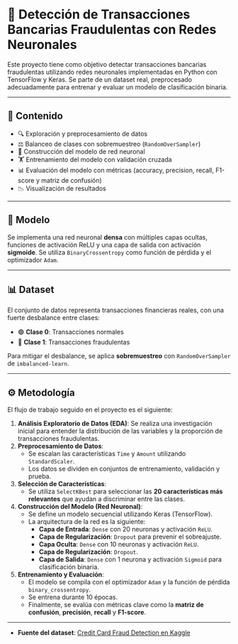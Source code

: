# 🧠 Detección de Transacciones Bancarias Fraudulentas con Redes Neuronales

Este proyecto tiene como objetivo detectar transacciones bancarias fraudulentas utilizando redes neuronales implementadas en Python con TensorFlow y Keras. Se parte de un dataset real, preprocesado adecuadamente para entrenar y evaluar un modelo de clasificación binaria.

---

## 📁 Contenido

- 🔍 Exploración y preprocesamiento de datos  
- ⚖️ Balanceo de clases con sobremuestreo (`RandomOverSampler`)  
- 🧠 Construcción del modelo de red neuronal  
- 🏋️ Entrenamiento del modelo con validación cruzada  
- 📊 Evaluación del modelo con métricas (accuracy, precision, recall, F1-score y matriz de confusión)  
- 📉 Visualización de resultados  

---

## 🧠 Modelo

Se implementa una red neuronal **densa** con múltiples capas ocultas, funciones de activación ReLU y una capa de salida con activación **sigmoide**. Se utiliza `BinaryCrossentropy` como función de pérdida y el optimizador `Adam`.

---

## 📊 Dataset

El conjunto de datos representa transacciones financieras reales, con una fuerte desbalance entre clases:

- 🟢 **Clase 0**: Transacciones normales  
- 🔴 **Clase 1**: Transacciones fraudulentas  

Para mitigar el desbalance, se aplica **sobremuestreo** con `RandomOverSampler` de `imbalanced-learn`.

---

## ⚙️ Metodología

El flujo de trabajo seguido en el proyecto es el siguiente:

1.  **Análisis Exploratorio de Datos (EDA)**: Se realiza una investigación inicial para entender la distribución de las variables y la proporción de transacciones fraudulentas.
2.  **Preprocesamiento de Datos**:
    * Se escalan las características `Time` y `Amount` utilizando `StandardScaler`.
    * Los datos se dividen en conjuntos de entrenamiento, validación y prueba.
3.  **Selección de Características**:
    * Se utiliza `SelectKBest` para seleccionar las **20 características más relevantes** que ayudan a discriminar entre las clases.
4.  **Construcción del Modelo (Red Neuronal)**:
    * Se define un modelo secuencial utilizando Keras (TensorFlow).
    * La arquitectura de la red es la siguiente:
        * **Capa de Entrada**: `Dense` con 20 neuronas y activación `ReLU`.
        * **Capa de Regularización**: `Dropout` para prevenir el sobreajuste.
        * **Capa Oculta**: `Dense` con 10 neuronas y activación `ReLU`.
        * **Capa de Regularización**: `Dropout`.
        * **Capa de Salida**: `Dense` con 1 neurona y activación `Sigmoid` para clasificación binaria.
5.  **Entrenamiento y Evaluación**:
    * El modelo se compila con el optimizador `Adam` y la función de pérdida `binary_crossentropy`.
    * Se entrena durante 10 épocas.
    * Finalmente, se evalúa con métricas clave como la **matriz de confusión**, **precisión**, **recall** y **F1-score**.

---

* **Fuente del dataset**: [Credit Card Fraud Detection en Kaggle](https://www.kaggle.com/datasets/mlg-ulb/creditcardfraud)






